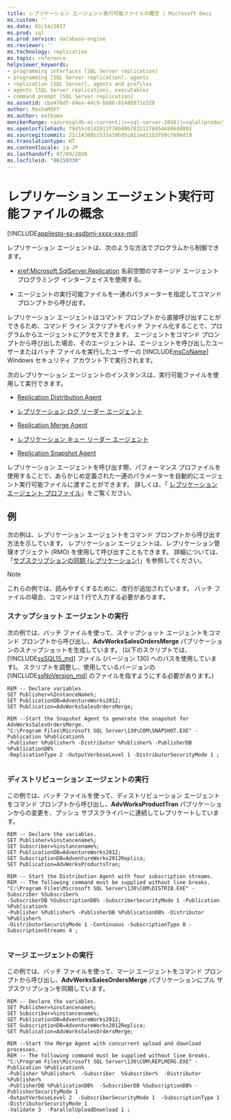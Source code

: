 ```yaml
---
title: レプリケーション エージェント実行可能ファイルの概念 | Microsoft Docs
ms.custom: ''
ms.date: 03/14/2017
ms.prod: sql
ms.prod_service: database-engine
ms.reviewer: ''
ms.technology: replication
ms.topic: reference
helpviewer_keywords:
- programming interfaces [SQL Server replication]
- programming [SQL Server replication], agents
- replication [SQL Server], agents and profiles
- agents [SQL Server replication], executables
- command prompt [SQL Server replication]
ms.assetid: cba476df-d4ea-44c9-bb86-81488971e328
author: MashaMSFT
ms.author: mathoma
monikerRange: =azuresqldb-mi-current||>=sql-server-2016||=sqlallproducts-allversions
ms.openlocfilehash: f9d55c01d2913f76b09b783212768544866dd892
ms.sourcegitcommit: 21c14308b1531e19b95c811ed11b37b9cf696d19
ms.translationtype: HT
ms.contentlocale: ja-JP
ms.lasthandoff: 07/09/2020
ms.locfileid: "86159330"
---
```

# <a name="replication-agent-executables-concepts"></a>レプリケーション エージェント実行可能ファイルの概念
[!INCLUDE[appliesto-ss-asdbmi-xxxx-xxx-md](../../../includes/applies-to-version/sql-asdbmi.md)]

  レプリケーション エージェントは、次のような方法でプログラムから制御できます。  
  
-   <xref:Microsoft.SqlServer.Replication> 名前空間のマネージド エージェント プログラミング インターフェイスを使用する。  
  
-   エージェントの実行可能ファイルを一連のパラメーターを指定してコマンド プロンプトから呼び出す。  
  
 レプリケーション エージェントはコマンド プロンプトから直接呼び出すことができるため、コマンド ライン スクリプトをバッチ ファイル化することで、プログラムからエージェントにアクセスできます。 エージェントをコマンド プロンプトから呼び出した場合、そのエージェントは、エージェントを呼び出したユーザーまたはバッチ ファイルを実行したユーザーの [!INCLUDE[msCoName](../../../includes/msconame-md.md)] Windows セキュリティ アカウント下で実行されます。  
  
 次のレプリケーション エージェントのインスタンスは、実行可能ファイルを使用して実行できます。  
  
-   [Replication Distribution Agent](../../../relational-databases/replication/agents/replication-distribution-agent.md)  
  
-   [レプリケーション ログ リーダー エージェント](../../../relational-databases/replication/agents/replication-log-reader-agent.md)  
  
-   [Replication Merge Agent](../../../relational-databases/replication/agents/replication-merge-agent.md)  
  
-   [レプリケーション キュー リーダー エージェント](../../../relational-databases/replication/agents/replication-queue-reader-agent.md)  
  
-   [Replication Snapshot Agent](../../../relational-databases/replication/agents/replication-snapshot-agent.md)  
  
 レプリケーション エージェントを呼び出す際、パフォーマンス プロファイルを使用することで、あらかじめ定義された一連のパラメーターを自動的にエージェント実行可能ファイルに渡すことができます。 詳しくは、「 [レプリケーション エージェント プロファイル](../../../relational-databases/replication/agents/replication-agent-profiles.md)」をご覧ください。  
  
## <a name="examples"></a>例  
 次の例は、レプリケーション エージェントをコマンド プロンプトから呼び出す方法を示しています。 レプリケーション エージェントは、レプリケーション管理オブジェクト (RMO) を使用して呼び出すこともできます。 詳細については、「[サブスクリプションの同期 &#40;レプリケーション&#41;](../../../relational-databases/replication/synchronize-data.md)」を参照してください。  
  
> [!NOTE]  
>  これらの例では、読みやすくするために、改行が追加されています。 バッチ ファイルの場合、コマンドは 1 行で入力する必要があります。  
  
### <a name="running-the-snapshot-agent"></a>スナップショット エージェントの実行  
 次の例では、バッチ ファイルを使って、スナップショット エージェントをコマンド プロンプトから呼び出し、**AdvWorksSalesOrdersMerge** パブリケーションのスナップショットを生成しています。 (以下のスクリプトでは、[!INCLUDE[ssSQL15_md](../../../includes/sssql15-md.md)] ファイル (バージョン 130) へのパスを使用しています)。 スクリプトを調整し、使用しているバージョンの [!INCLUDE[ssNoVersion_md](../../../includes/ssnoversion-md.md)] のファイルを指すようにする必要があります。)  
  
```  
REM -- Declare variables  
SET Publisher=%InstanceName%;  
SET PublicationDB=AdventureWorks2012;   
SET Publication=AdvWorksSalesOrdersMerge;   
  
REM --Start the Snapshot Agent to generate the snapshot for AdvWorksSalesOrdersMerge.  
"C:\Program Files\Microsoft SQL Server\130\COM\SNAPSHOT.EXE" -Publication %Publication%   
-Publisher %Publisher% -Distributor %Publisher% -PublisherDB %PublicationDB%   
-ReplicationType 2 -OutputVerboseLevel 1 -DistributorSecurityMode 1 ;  
  
```  
  
### <a name="running-the-distribution-agent"></a>ディストリビューション エージェントの実行  
 この例では、バッチ ファイルを使って、ディストリビューション エージェントをコマンド プロンプトから呼び出し、**AdvWorksProductTran** パブリケーションからの変更を、プッシュ サブスクライバーに連続してレプリケートしています。  
  
```  
REM -- Declare the variables.  
SET Publisher=%instancename%;  
SET Subscriber=%instancename%;  
SET PublicationDB=AdventureWorks2012;  
SET SubscriptionDB=AdventureWorks2012Replica;   
SET Publication=AdvWorksProductsTran;  
  
REM -- Start the Distribution Agent with four subscription streams.  
REM -- The following command must be supplied without line breaks.  
"C:\Program Files\Microsoft SQL Server\130\COM\DISTRIB.EXE" -Subscriber %Subscriber%   
-SubscriberDB %SubscriptionDB% -SubscriberSecurityMode 1 -Publication %Publication%   
-Publisher %Publisher% -PublisherDB %PublicationDB% -Distributor %Publisher%   
-DistributorSecurityMode 1 -Continuous -SubscriptionType 0 -SubscriptionStreams 4 ;  
  
```  
  
### <a name="running-the-merge-agent"></a>マージ エージェントの実行  
 この例では、バッチ ファイルを使って、マージ エージェントをコマンド プロンプトから呼び出し、**AdvWorksSalesOrdersMerge** パブリケーションにプル サブスクリプションを同期しています。  
  
```  
REM -- Declare the variables.  
SET Publisher=%instancename%;  
SET Subscriber=%instancename%;  
SET PublicationDB=AdventureWorks2012;  
SET SubscriptionDB=AdventureWorks2012Replica;   
SET Publication=AdvWorksSalesOrdersMerge;  
  
REM --Start the Merge Agent with concurrent upload and download processes.  
REM -- The following command must be supplied without line breaks.  
"C:\Program Files\Microsoft SQL Server\130\COM\REPLMERG.EXE" -Publication %Publication%    
-Publisher %Publisher%  -Subscriber  %Subscriber%  -Distributor %Publisher%    
-PublisherDB %PublicationDB%  -SubscriberDB %SubscriptionDB% -PublisherSecurityMode 1    
-OutputVerboseLevel 2  -SubscriberSecurityMode 1  -SubscriptionType 1 -DistributorSecurityMode 1    
-Validate 3  -ParallelUploadDownload 1 ;  
  
```  
  
  
